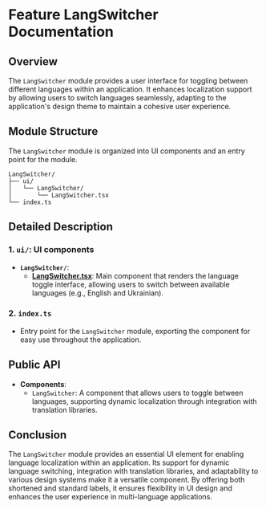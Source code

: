 # Feature LangSwitcher Documentation

## Overview

The `LangSwitcher` module  provides a user interface for toggling between different languages within an application. It enhances localization support by allowing users to switch languages seamlessly, adapting to the application's design theme to maintain a cohesive user experience.
## Module Structure

The `LangSwitcher`  module is organized into UI components and an entry point for the module.

```text
LangSwitcher/
├── ui/
│   └── LangSwitcher/
│       └── LangSwitcher.tsx
└── index.ts
```

## Detailed Description

### 1. `ui/`: UI components
- **`LangSwitcher/`**:
    - [**LangSwitcher.tsx**](./ui/LangSwitcher/README.md): Main component that renders the language toggle interface, allowing users to switch between available languages (e.g., English and Ukrainian).

### 2. `index.ts`
- Entry point for the `LangSwitcher` module, exporting the  component for easy use throughout the application.

## Public API
- **Components**:
    - `LangSwitcher`: A component that allows users to toggle between languages, supporting dynamic localization through integration with translation libraries.

## Conclusion
The `LangSwitcher` module provides an essential UI element for enabling language localization within an application. Its support for dynamic language switching, integration with translation libraries, and adaptability to various design systems make it a versatile component. By offering both shortened and standard labels, it ensures flexibility in UI design and enhances the user experience in multi-language applications.
